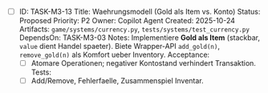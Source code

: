 - [ ] ID: TASK-M3-13
  Title: Waehrungsmodell (Gold als Item vs. Konto)
  Status: Proposed
  Priority: P2
  Owner: Copilot Agent
  Created: 2025-10-24
  Artifacts: `game/systems/currency.py`, `tests/systems/test_currency.py`
  DependsOn: TASK-M3-03
  Notes:
  Implementiere **Gold als Item** (stackbar, `value` dient Handel spaeter). Biete Wrapper-API `add_gold(n)`, `remove_gold(n)` als Komfort ueber Inventory.
  Acceptance:
  - [ ] Atomare Operationen; negativer Kontostand verhindert Transaktion.
  Tests:
  - [ ] Add/Remove, Fehlerfaelle, Zusammenspiel Inventar.
